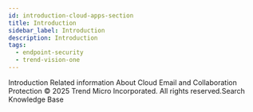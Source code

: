 ```yaml
---
id: introduction-cloud-apps-section
title: Introduction
sidebar_label: Introduction
description: Introduction
tags:
  - endpoint-security
  - trend-vision-one
---
```


 Introduction Related information About Cloud Email and Collaboration Protection © 2025 Trend Micro Incorporated. All rights reserved.Search Knowledge Base